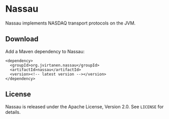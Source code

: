 Nassau
======

Nassau implements NASDAQ transport protocols on the JVM.

Download
--------

Add a Maven dependency to Nassau:

    <dependency>
      <groupId>org.jvirtanen.nassau</groupId>
      <artifactId>nassau</artifactId>
      <version><!-- latest version --></version>
    </dependency>

License
-------

Nassau is released under the Apache License, Version 2.0. See `LICENSE` for
details.
